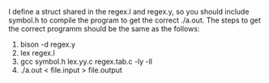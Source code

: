 I define a struct shared in the regex.l and regex.y, so you should include symbol.h to compile the program to get the correct ./a.out. The steps to get the correct programm should be the same as the follows:
1. bison -d regex.y
2. lex regex.l
3. gcc symbol.h lex.yy.c regex.tab.c -ly -ll
4. ./a.out < file.input > file.output